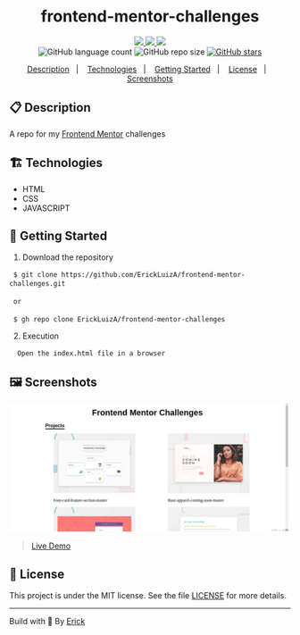 <h1 align="center"> frontend-mentor-challenges </h1>

<p align="center">
  <a href="https://github.com/ErickLuizA/frontend-mentor-challenges/graphs/commit-activity" alt="Maintenance">
    <img src="https://img.shields.io/badge/Maintained%3F-yes-1EAE72.svg" />
  </a>

  <a href="https://frontendmentor-challenge.netlify.app/" alt="frontend-mentor-challenges website">
    <img src="https://img.shields.io/website-up-down-1EAE72-red/https/frontendmentor-challenge..netlify.app/" />
  </a>

  <a href="./LICENSE" alt="License: MIT">
    <img src="https://img.shields.io/badge/License-MIT-1EAE72.svg" />
  </a>

<br/>

<img alt="GitHub language count" src="https://img.shields.io/github/languages/count/ErickLuizA/frontend-mentor-challenges?color=blue">

<img alt="GitHub repo size" src="https://img.shields.io/github/repo-size/ErickLuizA/frontend-mentor-challenges">

<a href="https://github.com/ErickLuizA/frontend-mentor-challenges/stargazers">
  <img alt="GitHub stars" src="https://img.shields.io/github/stars/ErickLuizA/frontend-mentor-challenges?style=social">
</a>

<p align="center">
  <a href="#clipboard-description">Description</a>&nbsp;&nbsp;&nbsp;|&nbsp;&nbsp;&nbsp;
  <a href="#building_construction-technologies">Technologies</a>&nbsp;&nbsp;&nbsp;|&nbsp;&nbsp;&nbsp;
  <a href="#rocket-getting-started">Getting Started</a>&nbsp;&nbsp;&nbsp;|&nbsp;&nbsp;&nbsp;
  <a href="#memo-license">License</a>&nbsp;&nbsp;&nbsp;|&nbsp;&nbsp;&nbsp;
  <a href="#framed_picture-screenshots">Screenshots</a>
</p>

## :clipboard: Description

A repo for my [Frontend Mentor](https://www.frontendmentor.io/) challenges

## :building_construction: Technologies

- HTML
- CSS
- JAVASCRIPT

## :rocket: Getting Started

1. Download the repository

```shell
 $ git clone https://github.com/ErickLuizA/frontend-mentor-challenges.git

 or

 $ gh repo clone ErickLuizA/frontend-mentor-challenges
```

2. Execution

```shell
  Open the index.html file in a browser
```

## :framed_picture: Screenshots

<div>
  <img alt="Frontendmentor challenges image" src="./.github/frontendmentor.png"  width="500"/>
</div>

> [Live Demo](https://frontendmentor-challenge.netlify.app/)

## :memo: License

This project is under the MIT license. See the file [LICENSE](LICENSE) for more details.

---

Build with 💙 By [Erick](https://www.linkedin.com/in/erick-luiz-47151a1a4/)
